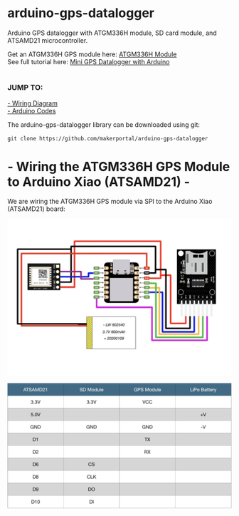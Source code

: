 # arduino-gps-datalogger
Arduino GPS datalogger with ATGM336H module, SD card module, and ATSAMD21 microcontroller.

Get an ATGM336H GPS module here: [ATGM336H Module](https://makersportal.com/shop/) <br>
See full tutorial here: [Mini GPS Datalogger with Arduino](https://makersportal.com/blog/) <br>

# 
### JUMP TO:
<a href="#wiring">- Wiring Diagram</a><br>
<a href="#arduino">- Arduino Codes</a><br>

The arduino-gps-datalogger library can be downloaded using git:

    git clone https://github.com/makerportal/arduino-gps-datalogger

<a id="wiring"></a>
# - Wiring the ATGM336H GPS Module to Arduino Xiao (ATSAMD21) -
We are wiring the ATGM336H GPS module via SPI to the Arduino Xiao (ATSAMD21) board:

![ATGM336H wiring to ATSAMD21](/images/atgm336h_datalogger_wiring.jpg)

![ATGM336H wiring to ATSAMD21 - table](/images/atgm336h_datalogger_wiring_table.jpg)
